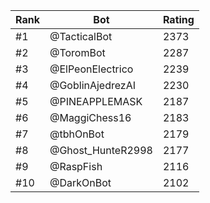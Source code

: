 Rank|Bot|Rating
---|---|---
#1|@TacticalBot|2373
#2|@ToromBot|2287
#3|@ElPeonElectrico|2239
#4|@GoblinAjedrezAI|2230
#5|@PINEAPPLEMASK|2187
#6|@MaggiChess16|2183
#7|@tbhOnBot|2179
#8|@Ghost_HunteR2998|2177
#9|@RaspFish|2116
#10|@DarkOnBot|2102
